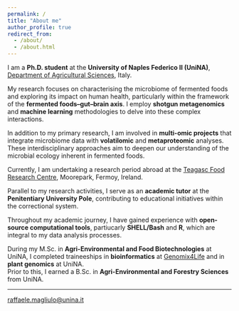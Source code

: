 ```yaml
---
permalink: /
title: "About me"
author_profile: true
redirect_from: 
  - /about/
  - /about.html
---
```


I am a **Ph.D. student** at the **University of Naples Federico II (UniNA)**, [Department of Agricultural Sciences](https://www.agraria.unina.it/), Italy.

My research focuses on characterising the microbiome of fermented foods and exploring its impact on human health, particularly within the framework of the **fermented foods–gut–brain axis**. I employ **shotgun metagenomics** and **machine learning** methodologies to delve into these complex interactions.

In addition to my primary research, I am involved in **multi-omic projects** that integrate microbiome data with **volatilomic** and **metaproteomic** analyses. These interdisciplinary approaches aim to deepen our understanding of the microbial ecology inherent in fermented foods.

Currently, I am undertaking a research period abroad at the [Teagasc Food Research Centre](https://www.teagasc.ie/contact/offices/moorepark-teagasc-food-research-centre/), Moorepark, Fermoy, Ireland.

Parallel to my research activities, I serve as an **academic tutor** at the **Penitentiary University Pole**, contributing to educational initiatives within the correctional system.

Throughout my academic journey, I have gained experience with **open-source computational tools**, partiucarly **SHELL/Bash** and **R**, which are integral to my data analysis processes.

During my M.Sc. in **Agri-Environmental and Food Biotechnologies** at UniNA, I completed traineeships in **bioinformatics** at [Genomix4Life](https://www.genomix4life.com/) and in **plant genomics** at UniNA.  
Prior to this, I earned a B.Sc. in **Agri-Environmental and Forestry Sciences** from UniNA.

---

[raffaele.magliulo@unina.it](mailto:raffaele.magliulo@unina.it)
